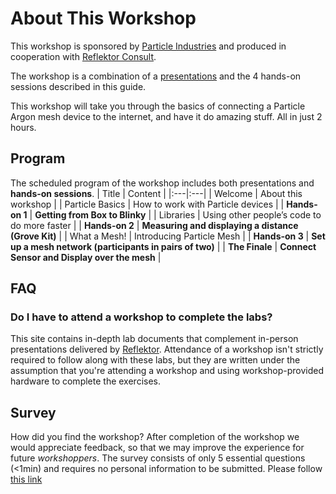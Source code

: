 # About This Workshop
This workshop is sponsored by [Particle Industries](https:www.particle.io) and produced in cooperation with [Reflektor Consult](https://reflektor.dk). 

The workshop is a combination of a [presentations](https://docs.google.com/presentation/d/1ncoCRFaThkONZ8KvZKd5rBYi3dfptHsvo9mBVze_Pek) and the 4 hands-on sessions described in this guide.

This workshop will take you through the basics of connecting a Particle Argon mesh device to the internet, and have it do amazing stuff. All in just 2 hours.


## Program
The scheduled program of the workshop includes both presentations and **hands-on sessions**.
| Title | Content |
|:---|:---|
| Welcome 		    | About this workshop |
| Particle Basics   | How to work with Particle devices |
| **Hands-on 1**    | **Getting from Box to Blinky** |
| Libraries		    | Using other people’s code to do more faster |
| **Hands-on 2**	| **Measuring and displaying a distance (Grove Kit)** |
| What a Mesh!	    | Introducing Particle Mesh |
| **Hands-on 3**    | **Set up a mesh network (participants in pairs of two)** |
| **The Finale**      | **Connect Sensor and Display over the mesh** |

## FAQ

### Do I have to attend a workshop to complete the labs?
This site contains in-depth lab documents that complement in-person presentations delivered by [Reflektor](https://www.reflektor.dk). Attendance of a workshop isn't strictly required to follow along with these labs, but they are written under the assumption that you're attending a workshop and using workshop-provided hardware to complete the exercises.

## Survey
How did you find the workshop? After completion of the workshop we would appreciate feedback, so that we may improve the experience for future *workshoppers*. The survey consists of only 5 essential questions (<1min) and requires no personal information to be submitted. Please follow [this link](https://goo.gl/forms/jQFWiEgWw7WCjIXM2)